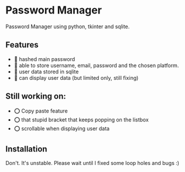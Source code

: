 # Password Manager
Password Manager using python, tkinter and sqlite.  
## Features
- :bookmark: hashed main password
- :bookmark: able to store username, email, password and the chosen platform.
- :bookmark: user data stored in sqlite
- :bookmark: can display user data (but limited only, still fixing)

## Still working on:
- :o: Copy paste feature
- :o: that stupid bracket that keeps popping on the listbox
- :o: scrollable when displaying user data

## Installation
Don't. It's unstable. Please wait until I fixed some loop holes and bugs :)



